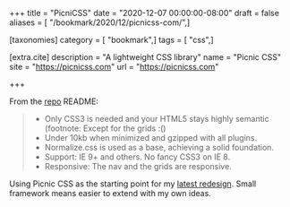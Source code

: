 +++
title = "PicniCSS"
date = "2020-12-07 00:00:00-08:00"
draft = false
aliases = [ "/bookmark/2020/12/picnicss-com/",]

[taxonomies]
category = [ "bookmark",]
tags = [ "css",]

[extra.cite]
description = "A lightweight CSS library"
name = "Picnic CSS"
site = "https://picnicss.com"
url = "https://picnicss.com"

+++

[repo]: https://github.com/franciscop/picnic

From the [repo][] README:

> * Only CSS3 is needed and your HTML5 stays highly semantic (footnote: Except for the grids :()
> * Under 10kb when minimized and gzipped with all plugins.
> * Normalize.css is used as a base, achieving a solid foundation.
> * Support: IE 9+ and others. No fancy CSS3 on IE 8.
> * Responsive: The nav and the grids are responsive.

[latest redesign]: /note/2020/12/new-theme-for-2021/

Using Picnic CSS as the starting point for my [latest redesign][]. Small framework means easier to
extend with my own ideas.